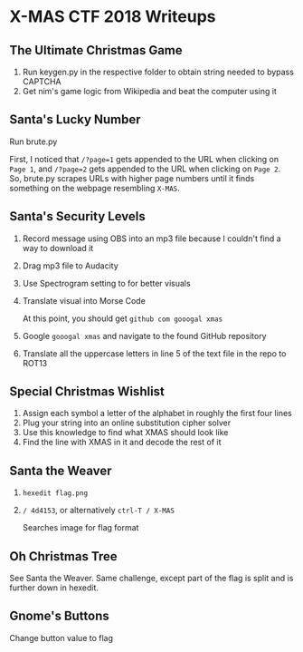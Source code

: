 # X-MAS CTF 2018 Writeups

## The Ultimate Christmas Game

1. Run keygen.py in the respective folder to obtain string needed to bypass CAPTCHA
2. Get nim's game logic from Wikipedia and beat the computer using it

## Santa's Lucky Number

Run brute.py

First, I noticed that `/?page=1` gets appended to the URL when clicking on `Page 1`, and 
`/?page=2` gets appended to the URL when clicking on `Page 2`. So, brute.py scrapes URLs with
higher page numbers until it finds something on the webpage resembling `X-MAS`.

## Santa's Security Levels

1. Record message using OBS into an mp3 file because I couldn't find a way to download it
2. Drag mp3 file to Audacity 
3. Use Spectrogram setting to for better visuals
4. Translate visual into Morse Code 

   At this point, you should get `github com gooogal xmas`

5. Google `gooogal xmas` and navigate to the found GitHub repository
6. Translate all the uppercase letters in line 5 of the text file in the repo to ROT13

## Special Christmas Wishlist

1. Assign each symbol a letter of the alphabet in roughly the first four lines
2. Plug your string into an online substitution cipher solver
3. Use this knowledge to find what XMAS should look like
5. Find the line with XMAS in it and decode the rest of it

## Santa the Weaver

1. `hexedit flag.png`
2. `/ 4d4153`, or alternatively `ctrl-T / X-MAS`

   Searches image for flag format

## Oh Christmas Tree

See Santa the Weaver. Same challenge, except part of the flag is split and is further down in hexedit.

## Gnome's Buttons

Change button value to flag